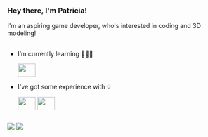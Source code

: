 ### Hey there, I'm Patricia!
I'm an aspiring game developer, who's interested in coding and 3D modeling!
##


- I’m currently learning 👩🏻‍💻

  <img align="center" height="30" width="40" src="https://cdn.jsdelivr.net/gh/devicons/devicon/icons/java/java-original.svg" />   

- I've got some experience with 💡

  <img align="center" height="30" width="40" src="https://cdn.jsdelivr.net/gh/devicons/devicon/icons/csharp/csharp-original.svg" />
  <img align="center" height="30" width="40" src="https://cdn.jsdelivr.net/gh/devicons/devicon/icons/unity/unity-original.svg" />   

##

<a href="https://instagram.com/patriciacvgr" target="_blank"><img src="https://img.shields.io/badge/-Instagram-%23E4405F?style=for-the-badge&logo=instagram&logoColor=white" target="_blank"></a>
<a href="mailto:patriciacvgr@gmail.com"><img src="https://img.shields.io/badge/-Gmail-%23333?style=for-the-badge&logo=gmail&logoColor=white" target="_blank"></a>  


